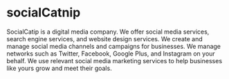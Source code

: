 # socialCatnip

Social</span><span class="primary-text text-size">Catip</span> is a
                        digital media company. We offer social media services, search engine services, and website design
                        services. We create and manage social media channels and campaigns for businesses. We manage
                        networks such as Twitter, Facebook, Google Plus, and Instagram on your behalf. We use relevant
                        social media marketing services to help businesses like yours grow and meet their goals.</p>


